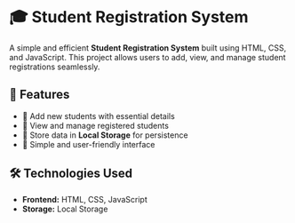 # 🎓 Student Registration System  

A simple and efficient **Student Registration System** built using HTML, CSS, and JavaScript. This project allows users to add, view, and manage student registrations seamlessly.  

## 🚀 Features  
- 📌 Add new students with essential details  
- 📌 View and manage registered students  
- 📌 Store data in **Local Storage** for persistence  
- 📌 Simple and user-friendly interface  

## 🛠️ Technologies Used  
- **Frontend:** HTML, CSS, JavaScript  
- **Storage:** Local Storage  
